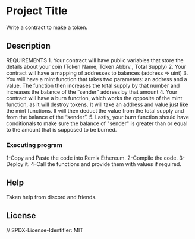 # Project Title

Write a contract to make a token.

## Description

 REQUIREMENTS
    1. Your contract will have public variables that store the details about your coin (Token Name, Token Abbrv., Total Supply)
    2. Your contract will have a mapping of addresses to balances (address => uint)
    3. You will have a mint function that takes two parameters: an address and a value. 
       The function then increases the total supply by that number and increases the balance 
       of the “sender” address by that amount
    4. Your contract will have a burn function, which works the opposite of the mint function, as it will destroy tokens. 
       It will take an address and value just like the mint functions. It will then deduct the value from the total supply 
       and from the balance of the “sender”.
    5. Lastly, your burn function should have conditionals to make sure the balance of "sender" is greater than or equal 
       to the amount that is supposed to be burned.


### Executing program

1-Copy and Paste the code into Remix Ethereum.
2-Compile the code.
3-Deploy it.
4-Call the functions and provide them with values if required.

## Help
Taken help from discord and friends.

## License
// SPDX-License-Identifier: MIT
